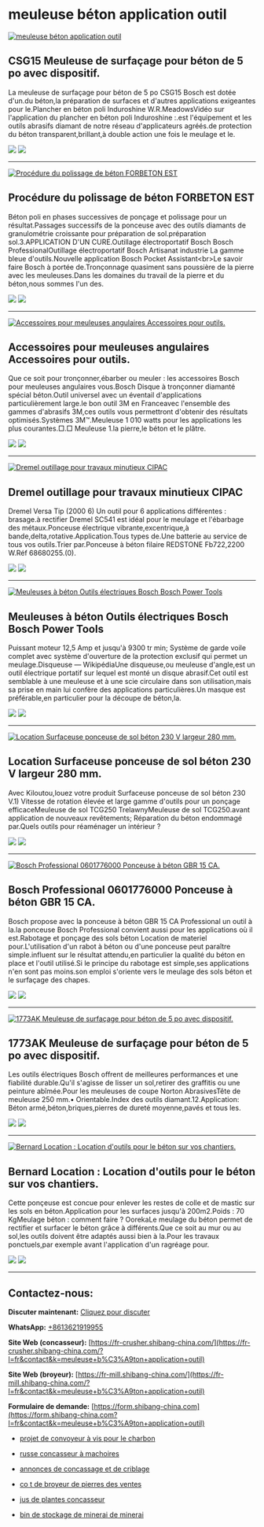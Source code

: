 # meuleuse béton application outil

<a href="https://swt.shibang-china.com/?l=fr&img&k=meuleuse+b%C3%A9ton+application+outil" target="_blank">![meuleuse béton application outil](http://static.shibang-china.com/all-800x300/141.jpg)</a>

## CSG15 Meuleuse de surfaçage pour béton de 5 po avec dispositif.
La meuleuse de surfaçage pour béton de 5 po CSG15 Bosch est dotée d&#39;un.du béton,la préparation de surfaces et d&#39;autres applications exigeantes pour le.Plancher en béton poli Induroshine W.R.MeadowsVidéo sur l&#39;application du plancher en béton poli Induroshine :.est l&#39;équipement et les outils abrasifs diamant de notre réseau d&#39;applicateurs agréés.de protection du béton transparent,brillant,à double action une fois le meulage et le.


<a href="https://whatsapp.shibangsoft.com/WhatsApp.php" target="_blank" title="WhatsApp">![](http://static.shibang-china.com/icon/whatsapp.png)</a> <a href="https://swt.shibang-china.com/?l=fr&icon&k=meuleuse+b%C3%A9ton+application+outil" target="_blank">![](http://static.shibang-china.com/icon/chat-fr.png)</a>

---

<a href="https://swt.shibang-china.com/?l=fr&img&k=meuleuse+b%C3%A9ton+application+outil" target="_blank">![Procédure du polissage de béton FORBETON EST](http://static.shibang-china.com/all-800x300/236.jpg)</a>

## Procédure du polissage de béton FORBETON EST
Béton poli en phases successives de ponçage et polissage pour un résultat.Passages successifs de la ponceuse avec des outils diamants de granulométrie croissante pour préparation de sol.préparation sol.3.APPLICATION D&#39;UN CURE.Outillage électroportatif Bosch Bosch ProfessionalOutillage électroportatif Bosch Artisanat industrie La gamme bleue d&#39;outils.Nouvelle application Bosch Pocket Assistant&lt;br&gt;Le savoir faire Bosch à portée de.Tronçonnage quasiment sans poussière de la pierre avec les meuleuses.Dans les domaines du travail de la pierre et du béton,nous sommes l&#39;un des.


<a href="https://whatsapp.shibangsoft.com/WhatsApp.php" target="_blank" title="WhatsApp">![](http://static.shibang-china.com/icon/whatsapp.png)</a> <a href="https://swt.shibang-china.com/?l=fr&icon&k=meuleuse+b%C3%A9ton+application+outil" target="_blank">![](http://static.shibang-china.com/icon/chat-fr.png)</a>

---

<a href="https://swt.shibang-china.com/?l=fr&img&k=meuleuse+b%C3%A9ton+application+outil" target="_blank">![Accessoires pour meuleuses angulaires Accessoires pour outils.](http://static.shibang-china.com/all-800x300/712.jpg)</a>

## Accessoires pour meuleuses angulaires Accessoires pour outils.
Que ce soit pour tronçonner,ébarber ou meuler : les accessoires Bosch pour meuleuses angulaires vous.Bosch Disque à tronçonner diamanté spécial béton.Outil universel avec un éventail d&#39;applications particulièrement large.le bon outil 3M en Franceavec l&#39;ensemble des gammes d&#39;abrasifs 3M,ces outils vous permettront d&#39;obtenir des résultats optimisés.Systèmes 3M™.Meuleuse 1 010 watts pour les applications les plus courantes.□.□ Meuleuse 1.la pierre,le béton et le plâtre.


<a href="https://whatsapp.shibangsoft.com/WhatsApp.php" target="_blank" title="WhatsApp">![](http://static.shibang-china.com/icon/whatsapp.png)</a> <a href="https://swt.shibang-china.com/?l=fr&icon&k=meuleuse+b%C3%A9ton+application+outil" target="_blank">![](http://static.shibang-china.com/icon/chat-fr.png)</a>

---

<a href="https://swt.shibang-china.com/?l=fr&img&k=meuleuse+b%C3%A9ton+application+outil" target="_blank">![Dremel outillage pour travaux minutieux CIPAC](http://static.shibang-china.com/all-800x300/589.jpg)</a>

## Dremel outillage pour travaux minutieux CIPAC
Dremel Versa Tip (2000 6) Un outil pour 6 applications différentes : brasage.à rectifier Dremel SC541 est idéal pour le meulage et l&#39;ébarbage des métaux.Ponceuse électrique vibrante,excentrique,à bande,delta,rotative.Application.Tous types de.Une batterie au service de tous vos outils.Trier par.Ponceuse à béton filaire REDSTONE Fb722,2200 W.Réf 68680255.(0).


<a href="https://whatsapp.shibangsoft.com/WhatsApp.php" target="_blank" title="WhatsApp">![](http://static.shibang-china.com/icon/whatsapp.png)</a> <a href="https://swt.shibang-china.com/?l=fr&icon&k=meuleuse+b%C3%A9ton+application+outil" target="_blank">![](http://static.shibang-china.com/icon/chat-fr.png)</a>

---

<a href="https://swt.shibang-china.com/?l=fr&img&k=meuleuse+b%C3%A9ton+application+outil" target="_blank">![Meuleuses à béton Outils électriques Bosch Bosch Power Tools](http://static.shibang-china.com/all-800x300/584.jpg)</a>

## Meuleuses à béton Outils électriques Bosch Bosch Power Tools
Puissant moteur 12,5 Amp et jusqu&#39;à 9300 tr min; Système de garde voile complet avec système d&#39;ouverture de la protection exclusif qui permet un meulage.Disqueuse — WikipédiaUne disqueuse,ou meuleuse d&#39;angle,est un outil électrique portatif sur lequel est monté un disque abrasif.Cet outil est semblable à une meuleuse et à une scie circulaire dans son utilisation,mais sa prise en main lui confère des applications particulières.Un masque est préférable,en particulier pour la découpe de béton,la.


<a href="https://whatsapp.shibangsoft.com/WhatsApp.php" target="_blank" title="WhatsApp">![](http://static.shibang-china.com/icon/whatsapp.png)</a> <a href="https://swt.shibang-china.com/?l=fr&icon&k=meuleuse+b%C3%A9ton+application+outil" target="_blank">![](http://static.shibang-china.com/icon/chat-fr.png)</a>

---

<a href="https://swt.shibang-china.com/?l=fr&img&k=meuleuse+b%C3%A9ton+application+outil" target="_blank">![Location Surfaceuse ponceuse de sol béton 230 V largeur 280 mm.](http://static.shibang-china.com/all-800x300/1349.jpg)</a>

## Location Surfaceuse ponceuse de sol béton 230 V largeur 280 mm.
Avec Kiloutou,louez votre produit Surfaceuse ponceuse de sol béton 230 V.1) Vitesse de rotation élevée et large gamme d&#39;outils pour un ponçage efficaceMeuleuse de sol TCG250 TrelawnyMeuleuse de sol TCG250.avant application de nouveaux revêtements; Réparation du béton endommagé par.Quels outils pour réaménager un intérieur ?


<a href="https://whatsapp.shibangsoft.com/WhatsApp.php" target="_blank" title="WhatsApp">![](http://static.shibang-china.com/icon/whatsapp.png)</a> <a href="https://swt.shibang-china.com/?l=fr&icon&k=meuleuse+b%C3%A9ton+application+outil" target="_blank">![](http://static.shibang-china.com/icon/chat-fr.png)</a>

---

<a href="https://swt.shibang-china.com/?l=fr&img&k=meuleuse+b%C3%A9ton+application+outil" target="_blank">![Bosch Professional 0601776000 Ponceuse à béton GBR 15 CA.](http://static.shibang-china.com/all-800x300/1317.jpg)</a>

## Bosch Professional 0601776000 Ponceuse à béton GBR 15 CA.
Bosch propose avec la ponceuse à béton GBR 15 CA Professional un outil à la.la ponceuse Bosch Professional convient aussi pour les applications où il est.Rabotage et ponçage des sols béton Location de materiel pour.L&#39;utilisation d&#39;un rabot à béton ou d&#39;une ponceuse peut paraître simple.influent sur le résultat attendu,en particulier la qualité du béton en place et l&#39;outil utilisé.Si le principe du rabotage est simple,ses applications n&#39;en sont pas moins.son emploi s&#39;oriente vers le meulage des sols béton et le surfaçage des chapes.


<a href="https://whatsapp.shibangsoft.com/WhatsApp.php" target="_blank" title="WhatsApp">![](http://static.shibang-china.com/icon/whatsapp.png)</a> <a href="https://swt.shibang-china.com/?l=fr&icon&k=meuleuse+b%C3%A9ton+application+outil" target="_blank">![](http://static.shibang-china.com/icon/chat-fr.png)</a>

---

<a href="https://swt.shibang-china.com/?l=fr&img&k=meuleuse+b%C3%A9ton+application+outil" target="_blank">![1773AK Meuleuse de surfaçage pour béton de 5 po avec dispositif.](http://static.shibang-china.com/all-800x300/297.jpg)</a>

## 1773AK Meuleuse de surfaçage pour béton de 5 po avec dispositif.
Les outils électriques Bosch offrent de meilleures performances et une fiabilité durable.Qu&#39;il s&#39;agisse de lisser un sol,retirer des graffitis ou une peinture abîmée.Pour les meuleuses de coupe Norton AbrasivesTête de meuleuse 250 mm.• Orientable.Index des outils diamant.12.Application: Béton armé,béton,briques,pierres de dureté moyenne,pavés et tous les.


<a href="https://whatsapp.shibangsoft.com/WhatsApp.php" target="_blank" title="WhatsApp">![](http://static.shibang-china.com/icon/whatsapp.png)</a> <a href="https://swt.shibang-china.com/?l=fr&icon&k=meuleuse+b%C3%A9ton+application+outil" target="_blank">![](http://static.shibang-china.com/icon/chat-fr.png)</a>

---

<a href="https://swt.shibang-china.com/?l=fr&img&k=meuleuse+b%C3%A9ton+application+outil" target="_blank">![Bernard Location : Location d&#39;outils pour le béton sur vos chantiers.](http://static.shibang-china.com/all-800x300/406.jpg)</a>

## Bernard Location : Location d&#39;outils pour le béton sur vos chantiers.
Cette ponçeuse est concue pour enlever les restes de colle et de mastic sur les sols en béton.Application pour les surfaces jusqu&#39;à 200m2.Poids : 70 KgMeulage béton : comment faire ? OorekaLe meulage du béton permet de rectifier et surfacer le béton grâce à différents.Que ce soit au mur ou au sol,les outils doivent être adaptés aussi bien à la.Pour les travaux ponctuels,par exemple avant l&#39;application d&#39;un ragréage pour.


<a href="https://whatsapp.shibangsoft.com/WhatsApp.php" target="_blank" title="WhatsApp">![](http://static.shibang-china.com/icon/whatsapp.png)</a> <a href="https://swt.shibang-china.com/?l=fr&icon&k=meuleuse+b%C3%A9ton+application+outil" target="_blank">![](http://static.shibang-china.com/icon/chat-fr.png)</a>

---
## Contactez-nous:

**Discuter maintenant:** [Cliquez pour discuter](https://swt.shibang-china.com?l=fr&contact&k=meuleuse+b%C3%A9ton+application+outil)

**WhatsApp:**  [+8613621919955](https://whatsapp.shibangsoft.com/WhatsApp.php)

**Site Web (concasseur):** [https://fr-crusher.shibang-china.com/](https://fr-crusher.shibang-china.com/?l=fr&contact&k=meuleuse+b%C3%A9ton+application+outil)

**Site Web (broyeur):** [https://fr-mill.shibang-china.com/](https://fr-mill.shibang-china.com/?l=fr&contact&k=meuleuse+b%C3%A9ton+application+outil)

**Formulaire de demande:** [https://form.shibang-china.com](https://form.shibang-china.com?l=fr&contact&k=meuleuse+b%C3%A9ton+application+outil)

* [projet de convoyeur à vis pour le charbon](../48/projet%20de%20convoyeur%20%C3%A0%20vis%20pour%20le%20charbon.md)

* [russe concasseur à machoires](../52/russe%20concasseur%20%C3%A0%20machoires.md)

* [annonces de concassage et de criblage](../50/annonces%20de%20concassage%20et%20de%20criblage.md)

* [co t de broyeur de pierres des ventes](../52/co%20t%20de%20broyeur%20de%20pierres%20des%20ventes.md)

* [jus de plantes concasseur](../51/jus%20de%20plantes%20concasseur.md)

* [bin de stockage de minerai de minerai](../48/bin%20de%20stockage%20de%20minerai%20de%20minerai.md)